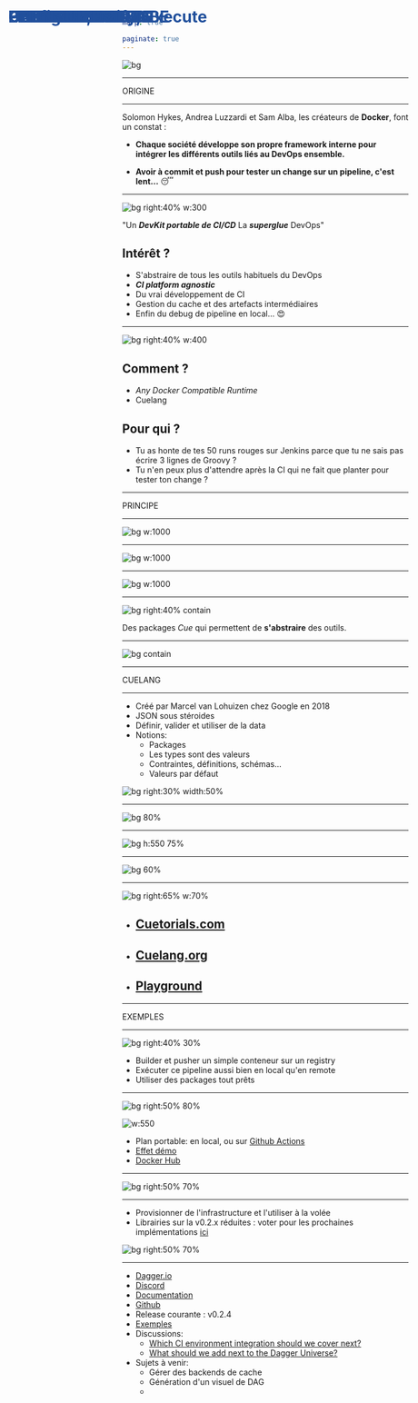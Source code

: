 ```yaml
---
marp: true

paginate: true
---
```

<style>
  
  section{
    background-image: url("ressources/images/background.png");
    background-size: cover;
    }
    
    h1 {
    color: #21509c;
    position: absolute;
    top: 20px; 
    left: 28px;
    font-weight: bold;
  }

  img[alt~="center"] {
    display: block;
    margin: 0 auto;
  }

  section li {
    line-height: 38px;
    font-size:26px
  }
  section.sommaire {
    background-image: url("ressources/images/rose_gauche.png");
  }

  section.sommaire ul li {
    line-height: 50px;
    font-size: 40px;
    position: relative;
    left: 250px;
  }

  section.sommaire>h1 {
    color: #21509c;
    position: absolute;
    top: 50px; 
    left: 350px;
    font-weight: bold;
  }

  section.part {
    background-image: url("ressources/images/background_part.png");
    background-size: cover;
    color: white;
    font-size: 150px;
    text-align: center;
  }

  section.part>p {
    color: white;
    position: absolute;
    top: 50%;
    left: 50%;
    font-weight: bold;
    transform: translate(-50%, -50%);
    background: #233a7b;
    width: max-content;

  }

  </style>



![bg](ressources/images/titre.png)

---
<!-- _class: part -->

ORIGINE

---
# UN BESOIN

Solomon Hykes, Andrea Luzzardi et Sam Alba, les créateurs de **Docker**, font un constat :

- **Chaque société développe son propre framework interne pour intégrer les différents outils liés au DevOps ensemble.**

- **Avoir à commit et push pour tester un change sur un pipeline, c'est lent...** :sleeping:

___
# UNE REPONSE


![bg right:40% w:300](ressources/images/dagger_logo.png)

"Un ***DevKit portable de CI/CD***
La ***superglue*** DevOps"

## **Intérêt ?**
- S'abstraire de tous les outils habituels du DevOps
- ***CI platform agnostic***
- Du vrai développement de CI
- Gestion du cache et des artefacts intermédiaires
- Enfin du debug de pipeline en local... :heart_eyes:

---

# DAGGER

![bg right:40% w:400 ](ressources/images/github.png)
## **Comment ?**
- *Any Docker Compatible Runtime*
- Cuelang

## **Pour qui ?**
- Tu as honte de tes 50 runs rouges sur Jenkins parce que tu ne sais pas écrire 3 lignes de Groovy ?
 - Tu n'en peux plus d'attendre après la CI qui ne fait que planter pour tester ton change ?
---

<!-- _class: part -->

PRINCIPE  

---

# LE DAG

![bg w:1000 ](ressources/images/dag_init.png)
___

# LE DAG

![bg w:1000 ](ressources/images/dag_nutella.png)
___

# LE DAG

![bg w:1000 ](ressources/images/dag_final.png)

---

# DES INGREDIENTS

![bg right:40% contain ](ressources/images/pkgs_dagger.png)

Des packages *Cue* qui permettent de **s'abstraire** des outils.


---

# UN PLAN

![bg contain ](ressources/images/plan.png)

___



<!-- _class: part -->

CUELANG

---

# Configure, Unify, Execute

- Créé par Marcel van Lohuizen chez Google en 2018
- JSON sous stéroides
- Définir, valider et utiliser de la data
- Notions:
  - Packages
  - Les types sont des valeurs
  - Contraintes, définitions, schémas...
  - Valeurs par défaut

![bg right:30% width:50%](ressources/images/cuelogo.png)

---

# CUE RECETTE
![bg 80% ](ressources/images/cue1.png)

___

# CUE VALIDATION

![bg h:550 75% ](ressources/images/cue2.png)

___

# CUE GENERATION

![bg 60% ](ressources/images/cue3.png)

---

# POUR DEMARRER

![bg right:65% w:70% ](ressources/images/cuesummary.webp)

- ## [Cuetorials.com](https://cuetorials.com/introduction/)
- ## [Cuelang.org](https://cuelang.org/)
- ## [Playground](https://cuelang.org/play/#cue@export@cue)
___

<!-- _class: part -->

EXEMPLES
___

# BUILD & PUSH

![bg right:40% 30%](ressources/images/dag_buildpush.png)

- Builder et pusher un simple conteneur sur un registry
- Exécuter ce pipeline aussi bien en local qu'en remote
- Utiliser des packages tout prêts
___

# BUILD & PUSH

![bg right:50% 80% ](ressources/images/demo1.png)

![w:550](ressources/images/flask.png)
</br>

- Plan portable: en local, ou sur [Github Actions](https://github.com/arnaud-soulie/dagger_demo/actions/workflows/ci_demo2.yml)
- [Effet démo](http://localhost:12345)
- [Docker Hub](https://hub.docker.com/r/fgtech/demo2)

___

# DEPLOIEMENT KUBE

![bg right:50% 70% ](ressources/images/dag_fullapp.png)

___

# UN PEU PLUS LOIN

- Provisionner de l'infrastructure et l'utiliser à la volée
- Librairies sur la v0.2.x réduites : voter pour les prochaines implémentations [ici](https://github.com/dagger/dagger/discussions/1922)

![bg right:50% 70% ](ressources/images/dag_demoEKS.png)

___

# ET ENSUITE ?

- [Dagger.io](https://dagger.io/)
- [Discord](https://discord.com/channels/707636530424053791/796905486145683506/955856707773407292)
- [Documentation](https://docs.dagger.io/)
- [Github](https://github.com/dagger/dagger)
- Release courante : v0.2.4
- [Exemples](https://github.com/dagger/dagger/tree/main/pkg/universe.dagger.io/examples)
- Discussions:
  - [Which CI environment integration should we cover next?](https://github.com/dagger/dagger/discussions/1677)
  - [What should we add next to the Dagger Universe?](https://github.com/dagger/dagger/discussions/1922)
- Sujets à venir:
  - Gérer des backends de cache
  - Génération d'un visuel de DAG
  - 
